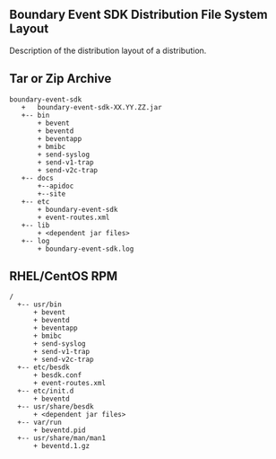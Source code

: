 Boundary Event SDK Distribution File System Layout
-------------------------------------------------

Description of the distribution layout of a distribution.

Tar or Zip Archive
------------------

```
boundary-event-sdk
   +   boundary-event-sdk-XX.YY.ZZ.jar
   +-- bin
       + bevent
       + beventd
       + beventapp
       + bmibc
       + send-syslog
       + send-v1-trap
       + send-v2c-trap
   +-- docs
       +--apidoc
       +--site
   +-- etc
       + boundary-event-sdk
       + event-routes.xml
   +-- lib
       + <dependent jar files>
   +-- log
       + boundary-event-sdk.log
```

RHEL/CentOS RPM
---------------

```
/
  +-- usr/bin
      + bevent
      + beventd
      + beventapp
      + bmibc
      + send-syslog
      + send-v1-trap
      + send-v2c-trap
  +-- etc/besdk
      + besdk.conf
      + event-routes.xml
  +-- etc/init.d
      + beventd
  +-- usr/share/besdk
      + <dependent jar files>
  +-- var/run
      + beventd.pid 
  +-- usr/share/man/man1
      + beventd.1.gz
 

